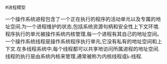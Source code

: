 #进程模型
<font face="微软雅黑" size="3px">

一个操作系统进程包含了一个正在执行的程序的活动单元以及专属的地址空间.为一个进程维护的状态,包括系统资源句柄和安全性上下文环境.程序执行的单元被操作系统内核管理,每一个进程有其自己的地址空间。    
一个操作系统线程是操作系统程序执行单元,它没有私有的地址空间和上下文.在多线程系统中,每个线程都可以共享地访问所属进程的地址空间.线程的执行是由系统内核来管理,通常被称为内核线程或k-线程.
